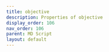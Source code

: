 ```yaml
---
title: objective
description: Properties of objective
display_order: 106
nav_order: 106
parent: MD Script
layout: default
---
```



